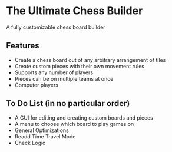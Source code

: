 # The Ultimate Chess Builder
 A fully customizable chess board builder

 ## Features
 - Create a chess board out of any arbitrary arrangement of tiles
 - Create custom pieces with their own movement rules
 - Supports any number of players
 - Pieces can be on multiple teams at once
 - Computer players

 ## To Do List (in no particular order)
 - A GUI for editing and creating custom boards and pieces
 - A menu to choose which board to play games on
 - General Optimizations
 - Readd Time Travel Mode
 - Check Logic
